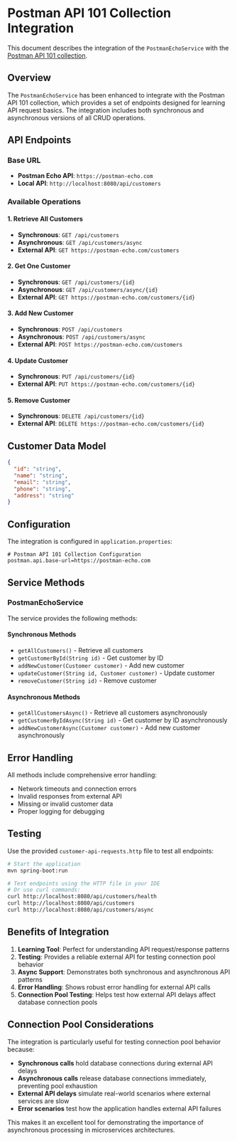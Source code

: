 # Postman API 101 Collection Integration

This document describes the integration of the `PostmanEchoService` with the [Postman API 101 collection](https://www.postman.com/postman/published-postman-templates/collection/07kihjr/api-101).

## Overview

The `PostmanEchoService` has been enhanced to integrate with the Postman API 101 collection, which provides a set of endpoints designed for learning API request basics. The integration includes both synchronous and asynchronous versions of all CRUD operations.

## API Endpoints

### Base URL
- **Postman Echo API**: `https://postman-echo.com`
- **Local API**: `http://localhost:8080/api/customers`

### Available Operations

#### 1. Retrieve All Customers
- **Synchronous**: `GET /api/customers`
- **Asynchronous**: `GET /api/customers/async`
- **External API**: `GET https://postman-echo.com/customers`

#### 2. Get One Customer
- **Synchronous**: `GET /api/customers/{id}`
- **Asynchronous**: `GET /api/customers/async/{id}`
- **External API**: `GET https://postman-echo.com/customers/{id}`

#### 3. Add New Customer
- **Synchronous**: `POST /api/customers`
- **Asynchronous**: `POST /api/customers/async`
- **External API**: `POST https://postman-echo.com/customers`

#### 4. Update Customer
- **Synchronous**: `PUT /api/customers/{id}`
- **External API**: `PUT https://postman-echo.com/customers/{id}`

#### 5. Remove Customer
- **Synchronous**: `DELETE /api/customers/{id}`
- **External API**: `DELETE https://postman-echo.com/customers/{id}`

## Customer Data Model

```json
{
  "id": "string",
  "name": "string",
  "email": "string",
  "phone": "string",
  "address": "string"
}
```

## Configuration

The integration is configured in `application.properties`:

```properties
# Postman API 101 Collection Configuration
postman.api.base-url=https://postman-echo.com
```

## Service Methods

### PostmanEchoService

The service provides the following methods:

#### Synchronous Methods
- `getAllCustomers()` - Retrieve all customers
- `getCustomerById(String id)` - Get customer by ID
- `addNewCustomer(Customer customer)` - Add new customer
- `updateCustomer(String id, Customer customer)` - Update customer
- `removeCustomer(String id)` - Remove customer

#### Asynchronous Methods
- `getAllCustomersAsync()` - Retrieve all customers asynchronously
- `getCustomerByIdAsync(String id)` - Get customer by ID asynchronously
- `addNewCustomerAsync(Customer customer)` - Add new customer asynchronously

## Error Handling

All methods include comprehensive error handling:
- Network timeouts and connection errors
- Invalid responses from external API
- Missing or invalid customer data
- Proper logging for debugging

## Testing

Use the provided `customer-api-requests.http` file to test all endpoints:

```bash
# Start the application
mvn spring-boot:run

# Test endpoints using the HTTP file in your IDE
# Or use curl commands:
curl http://localhost:8080/api/customers/health
curl http://localhost:8080/api/customers
curl http://localhost:8080/api/customers/async
```

## Benefits of Integration

1. **Learning Tool**: Perfect for understanding API request/response patterns
2. **Testing**: Provides a reliable external API for testing connection pool behavior
3. **Async Support**: Demonstrates both synchronous and asynchronous API patterns
4. **Error Handling**: Shows robust error handling for external API calls
5. **Connection Pool Testing**: Helps test how external API delays affect database connection pools

## Connection Pool Considerations

The integration is particularly useful for testing connection pool behavior because:

- **Synchronous calls** hold database connections during external API delays
- **Asynchronous calls** release database connections immediately, preventing pool exhaustion
- **External API delays** simulate real-world scenarios where external services are slow
- **Error scenarios** test how the application handles external API failures

This makes it an excellent tool for demonstrating the importance of asynchronous processing in microservices architectures.
